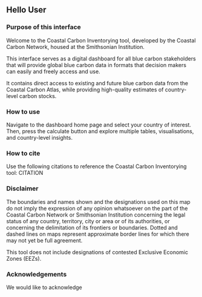 ## Hello User
### Purpose of this interface

Welcome to the Coastal Carbon Inventorying tool, developed by the Coastal Carbon Network, housed at the Smithsonian Institution.

This interface serves as a digital dashboard for all blue carbon stakeholders that will provide global blue carbon data in formats that decision makers can easily and freely access and use. 

It contains direct access to existing and future blue carbon data from the Coastal Carbon Atlas, while providing high-quality estimates of country-level carbon stocks.

### How to use

Navigate to the dashboard home page and select your country of interest. Then, press the calculate button and explore multiple tables, visualisations, and country-level insights. 

### How to cite

Use the following citations to reference the Coastal Carbon Inventorying tool: 
CITATION


### Disclaimer 

The boundaries and names shown and the designations used on this map do not imply the expression of any opinion whatsoever on the part of the Coastal Carbon Network or Smithsonian Institution concerning the legal status of any country, territory, city or area or of its authorities, or concerning the delimitation of its frontiers or boundaries. Dotted and dashed lines on maps represent approximate border lines for which there may not yet be full agreement. 

This tool does not include designations of contested Exclusive Economic Zones (EEZs). 

### Acknowledgements

We would like to acknowledge
